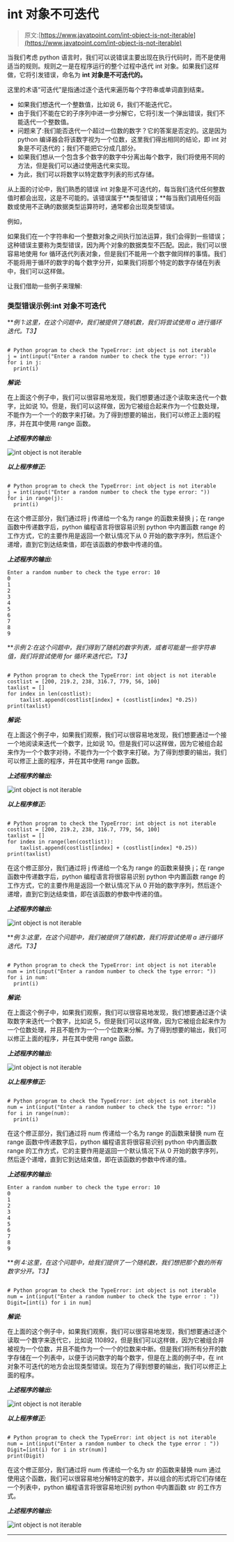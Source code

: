 # int 对象不可迭代

> 原文:[https://www.javatpoint.com/int-object-is-not-iterable](https://www.javatpoint.com/int-object-is-not-iterable)

当我们考虑 python 语言时，我们可以说错误主要出现在执行代码时，而不是使用适当的规则。规则之一是在程序运行的整个过程中迭代 int 对象。如果我们这样做，它将引发错误，命名为 **int 对象是不可迭代的。**

这里的术语“可迭代”是指通过逐个迭代来遍历每个字符串或单词直到结束。

*   如果我们想迭代一个整数值，比如说 6，我们不能迭代它。
*   由于我们不能在它的子序列中进一步分解它，它将引发一个弹出错误，我们不能迭代一个整数值。
*   问题来了:我们能否迭代一个超过一位数的数字？它的答案是否定的。这是因为 python 编译器会将该数字视为一个位数，这里我们得出相同的结论，即 int 对象是不可迭代的；我们不能把它分成几部分。
*   如果我们想从一个包含多个数字的数字中分离出每个数字，我们将使用不同的方法，但是我们可以通过使用迭代来实现。
*   为此，我们可以将数字以特定数字列表的形式存储。

从上面的讨论中，我们熟悉的错误 int 对象是不可迭代的，每当我们迭代任何整数值时都会出现，这是不可能的。该错误属于**类型错误；**每当我们调用任何函数或使用不正确的数据类型运算符时，通常都会出现类型错误。

例如，

如果我们在一个字符串和一个整数对象之间执行加法运算，我们会得到一些错误；这种错误主要称为类型错误，因为两个对象的数据类型不匹配。因此，我们可以很容易地使用 for 循环迭代列表对象，但是我们不能用一个数字做同样的事情。我们不能将用于循环的数字的每个数字分开，如果我们将那个特定的数字存储在列表中，我们可以这样做。

让我们借助一些例子来理解:

### 类型错误示例:int 对象不可迭代

***例 1:这里，在这个问题中，我们被提供了随机数，我们将尝试使用 a 进行循环迭代。*T3】**

```

# Python program to check the TypeError: int object is not iterable
j = int(input("Enter a random number to check the type error: "))
for i in j:
  print(i)

```

***解说:***

在上面这个例子中，我们可以很容易地发现，我们想要通过逐个读取来迭代一个数字，比如说 10。但是，我们可以这样做，因为它被组合起来作为一个位数处理，不能作为一个一个的数字来打破。为了得到想要的输出，我们可以修正上面的程序，并在其中使用 range 函数。

***上述程序的输出:***

![int object is not iterable](../Images/2e144b8ac479ff6d430396eb3d29b35d.png)

***以上程序修正:***

```

# Python program to check the TypeError: int object is not iterable
j = int(input("Enter a random number to check the type error: "))
for i in range(j):
  print(i)

```

在这个修正部分，我们通过将 j 传递给一个名为 range 的函数来替换 j；在 range 函数中传递数字后，python 编程语言将很容易识别 python 中内置函数 range 的工作方式，它的主要作用是返回一个默认情况下从 0 开始的数字序列，然后逐个递增，直到它到达结束值，即在该函数的参数中传递的值。

***上述程序的输出:***

```
Enter a random number to check the type error: 10
0
1
2
3
4
5
6
7
8
9  

```

***示例 2:在这个问题中，我们得到了随机的数字列表，或者可能是一些字符串值，我们将尝试使用 for 循环来迭代它。*T3】**

```

# Python program to check the TypeError: int object is not iterable
costlist = [200, 219.2, 238, 316.7, 779, 56, 100]
taxlist = []
for index in len(costlist):
    taxlist.append(costlist[index] + (costlist[index] *0.25))
print(taxlist) 

```

***解说:***

在上面这个例子中，如果我们观察，我们可以很容易地发现，我们想要通过一个接一个地阅读来迭代一个数字，比如说 10。但是我们可以这样做，因为它被组合起来作为一个个数字对待，不能作为一个个数字来打破。为了得到想要的输出，我们可以修正上面的程序，并在其中使用 range 函数。

***上述程序的输出:***

![int object is not iterable](../Images/e6612e130b7c5a434392f81ebdd531df.png)

***以上程序修正:***

```

# Python program to check the TypeError: int object is not iterable
costlist = [200, 219.2, 238, 316.7, 779, 56, 100]
taxlist = []
for index in range(len(costlist)):
    taxlist.append(costlist[index] + (costlist[index] *0.25))
print(taxlist) 

```

在这个修正部分，我们通过将 j 传递给一个名为 range 的函数来替换 j；在 range 函数中传递数字后，python 编程语言将很容易识别 python 中内置函数 range 的工作方式，它的主要作用是返回一个默认情况下从 0 开始的数字序列，然后逐个递增，直到它到达结束值，即在该函数的参数中传递的值。

***上述程序的输出:***

![int object is not iterable](../Images/6e3aec3cf2cf57eb7f78723f63118aee.png)

***例 3:这里，在这个问题中，我们被提供了随机数，我们将尝试使用 a 进行循环迭代。*T3】**

```

# Python program to check the TypeError: int object is not iterable
num = int(input("Enter a random number to check the type error: "))
for i in num:
  print(i)

```

***解说:***

在上面这个例子中，如果我们观察，我们可以很容易地发现，我们想要通过逐个读取数字来迭代一个数字，比如说 5，但是我们可以这样做，因为它被组合起来作为一个位数处理，并且不能作为一个一个位数来分解。为了得到想要的输出，我们可以修正上面的程序，并在其中使用 range 函数。

***上述程序的输出:***

![int object is not iterable](../Images/55ed2c522a7f1feb66142131b07482e3.png)

***以上程序修正:***

```

# Python program to check the TypeError: int object is not iterable
num = int(input("Enter a random number to check the type error: "))
for i in range(num):
  print(i)

```

在这个修正部分，我们通过将 num 传递给一个名为 range 的函数来替换 num 在 range 函数中传递数字后，python 编程语言将很容易识别 python 中内置函数 range 的工作方式，它的主要作用是返回一个默认情况下从 0 开始的数字序列，然后逐个递增，直到它到达结束值，即在该函数的参数中传递的值。

***上述程序的输出:***

```
Enter a random number to check the type error: 10
0
1
2
3
4
5
6
7
8
9   

```

***例 4:这里，在这个问题中，给我们提供了一个随机数，我们想把那个数的所有数字分开。*T3】**

```

# Python program to check the TypeError: int object is not iterable
num = int(input("Enter a random number to check the type error : "))
Digit=[int(i) for i in num]

```

***解说:***

在上面的这个例子中，如果我们观察，我们可以很容易地发现，我们想要通过逐个读取一个数字来迭代它，比如说 110892，但是我们可以这样做，因为它被组合并被视为一个位数，并且不能作为一个一个的位数来中断。但是我们将所有分开的数字存储在一个列表中，以便于访问数字的每个数字，但是在上面的例子中，在 int 对象不可迭代的地方会出现类型错误。现在为了得到想要的输出，我们可以修正上面的程序。

***上述程序的输出:***

![int object is not iterable](../Images/08a89e5d130080bb0de1c1518b63f3ac.png)

***以上程序修正:***

```

# Python program to check the TypeError: int object is not iterable
num = int(input("Enter a random number to check the type error : "))
Digit=[int(i) for i in str(num)]
print(Digit)

```

在这个修正部分，我们通过将 num 传递给一个名为 str 的函数来替换 num 通过使用这个函数，我们可以很容易地分解特定的数字，并以组合的形式将它们存储在一个列表中，python 编程语言将很容易地识别 python 中内置函数 str 的工作方式。

***上述程序的输出:***

![int object is not iterable](../Images/c7cc7decca79e3b0d0460bd3077d6e0f.png)

* * *